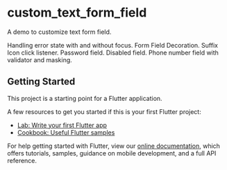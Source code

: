 # custom_text_form_field

A demo to customize text form field.

Handling error state with and without focus.
Form Field Decoration.
Suffix Icon click listener.
Password field.
Disabled field.
Phone number field with validator and masking.


## Getting Started

This project is a starting point for a Flutter application.

A few resources to get you started if this is your first Flutter project:

- [Lab: Write your first Flutter app](https://flutter.dev/docs/get-started/codelab)
- [Cookbook: Useful Flutter samples](https://flutter.dev/docs/cookbook)

For help getting started with Flutter, view our
[online documentation](https://flutter.dev/docs), which offers tutorials,
samples, guidance on mobile development, and a full API reference.
